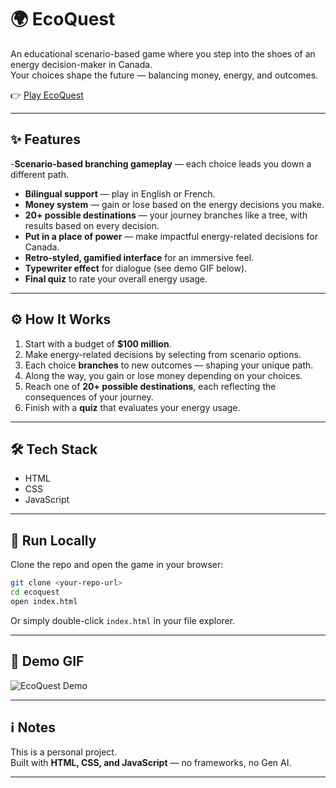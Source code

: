 # 🌍 EcoQuest

An educational scenario-based game where you step into the shoes of an energy decision-maker in Canada.  
Your choices shape the future — balancing money, energy, and outcomes.  

👉 [Play EcoQuest](https://ecoquest.nichesite.org/)

---

## ✨ Features
-**Scenario-based branching gameplay** — each choice leads you down a different path.  
- **Bilingual support** — play in English or French.  
- **Money system** — gain or lose based on the energy decisions you make.  
- **20+ possible destinations** — your journey branches like a tree, with results based on every decision.  
- **Put in a place of power** — make impactful energy-related decisions for Canada.  
- **Retro-styled, gamified interface** for an immersive feel.  
- **Typewriter effect** for dialogue (see demo GIF below).  
- **Final quiz** to rate your overall energy usage.  

---

## ⚙️ How It Works
1. Start with a budget of **$100 million**.  
2. Make energy-related decisions by selecting from scenario options.  
3. Each choice **branches** to new outcomes — shaping your unique path.  
4. Along the way, you gain or lose money depending on your choices.  
5. Reach one of **20+ possible destinations**, each reflecting the consequences of your journey.  
6. Finish with a **quiz** that evaluates your energy usage.  

---

## 🛠️ Tech Stack
- HTML  
- CSS  
- JavaScript  

---

## 🚀 Run Locally
Clone the repo and open the game in your browser:

```bash
git clone <your-repo-url>
cd ecoquest
open index.html
```

Or simply double-click `index.html` in your file explorer.  

---

## 🎥 Demo GIF
![EcoQuest Demo](./assets/demo.gif)

---

## ℹ️ Notes
This is a personal project.  
Built with **HTML, CSS, and JavaScript** — no frameworks, no Gen AI.  

---
